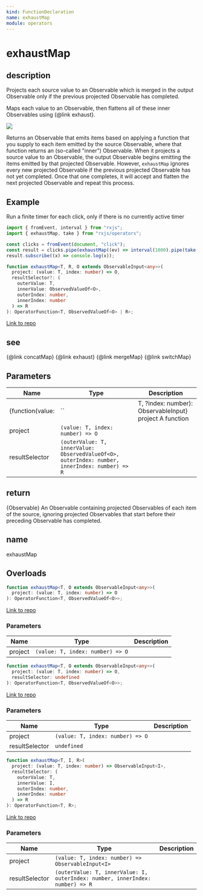 ```yaml
---
kind: FunctionDeclaration
name: exhaustMap
module: operators
---
```


# exhaustMap

## description

Projects each source value to an Observable which is merged in the output
Observable only if the previous projected Observable has completed.

<span class="informal">Maps each value to an Observable, then flattens all of
these inner Observables using {@link exhaust}.</span>

![](exhaustMap.png)

Returns an Observable that emits items based on applying a function that you
supply to each item emitted by the source Observable, where that function
returns an (so-called "inner") Observable. When it projects a source value to
an Observable, the output Observable begins emitting the items emitted by
that projected Observable. However, `exhaustMap` ignores every new projected
Observable if the previous projected Observable has not yet completed. Once
that one completes, it will accept and flatten the next projected Observable
and repeat this process.

## Example

Run a finite timer for each click, only if there is no currently active timer

```ts
import { fromEvent, interval } from "rxjs";
import { exhaustMap, take } from "rxjs/operators";

const clicks = fromEvent(document, "click");
const result = clicks.pipe(exhaustMap((ev) => interval(1000).pipe(take(5))));
result.subscribe((x) => console.log(x));
```

```ts
function exhaustMap<T, R, O extends ObservableInput<any>>(
  project: (value: T, index: number) => O,
  resultSelector?: (
    outerValue: T,
    innerValue: ObservedValueOf<O>,
    outerIndex: number,
    innerIndex: number
  ) => R
): OperatorFunction<T, ObservedValueOf<O> | R>;
```

[Link to repo](https://github.com/ReactiveX/rxjs/blob/master/src/internal/operators/exhaustMap.ts#L63-L77)

## see

{@link concatMap}
{@link exhaust}
{@link mergeMap}
{@link switchMap}

## Parameters

| Name             | Type                                                                                           | Description                                             |
| ---------------- | ---------------------------------------------------------------------------------------------- | ------------------------------------------------------- |
| {function(value: | ``                                                                                             | T, ?index: number): ObservableInput} project A function |
| project          | `(value: T, index: number) => O`                                                               |                                                         |
| resultSelector   | `(outerValue: T, innerValue: ObservedValueOf<O>, outerIndex: number, innerIndex: number) => R` |                                                         |

## return

{Observable} An Observable containing projected Observables
of each item of the source, ignoring projected Observables that start before
their preceding Observable has completed.

## name

exhaustMap

## Overloads

```ts
function exhaustMap<T, O extends ObservableInput<any>>(
  project: (value: T, index: number) => O
): OperatorFunction<T, ObservedValueOf<O>>;
```

[Link to repo](https://github.com/ReactiveX/rxjs/blob/master/src/internal/operators/exhaustMap.ts#L12-L12)

### Parameters

| Name    | Type                             | Description |
| ------- | -------------------------------- | ----------- |
| project | `(value: T, index: number) => O` |             |

```ts
function exhaustMap<T, O extends ObservableInput<any>>(
  project: (value: T, index: number) => O,
  resultSelector: undefined
): OperatorFunction<T, ObservedValueOf<O>>;
```

[Link to repo](https://github.com/ReactiveX/rxjs/blob/master/src/internal/operators/exhaustMap.ts#L14-L14)

### Parameters

| Name           | Type                             | Description |
| -------------- | -------------------------------- | ----------- |
| project        | `(value: T, index: number) => O` |             |
| resultSelector | `undefined`                      |             |

```ts
function exhaustMap<T, I, R>(
  project: (value: T, index: number) => ObservableInput<I>,
  resultSelector: (
    outerValue: T,
    innerValue: I,
    outerIndex: number,
    innerIndex: number
  ) => R
): OperatorFunction<T, R>;
```

[Link to repo](https://github.com/ReactiveX/rxjs/blob/master/src/internal/operators/exhaustMap.ts#L16-L16)

### Parameters

| Name           | Type                                                                          | Description |
| -------------- | ----------------------------------------------------------------------------- | ----------- |
| project        | `(value: T, index: number) => ObservableInput<I>`                             |             |
| resultSelector | `(outerValue: T, innerValue: I, outerIndex: number, innerIndex: number) => R` |             |
